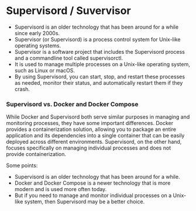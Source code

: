 
# Supervisord / Suvervisor
* Supervisord is an older technology that has been around for a while since early 2000s.
* Supervisor (or Supervisord) is a process control system for Unix-like operating systems.
* Supervisor is a software project that includes the Supervisord process and a commandline tool called supervisorctl.
* It is used to manage multiple processes on a Unix-like operating system, such as Linux or macOS.
* By using Supervisord, you can start, stop, and restart these processes as needed, monitor their status, and automatically restart them if they crash.


### Supervisord vs. Docker and Docker Compose
While Docker and Supervisord both serve similar purposes in managing and monitoring processes, they have some important differences. Docker provides a containerization solution, allowing you to package an entire application and its dependencies into a single container that can be easily deployed across different environments. Supervisord, on the other hand, focuses specifically on managing individual processes and does not provide containerization.

Some points:
* Supervisord is an older technology that has been around for a while.
* Docker and Docker Compose is a newer technology that is more modern and is used more often today.
* But if you need to manage and monitor individual processes on a Unix-like system, then Supervisord may be a better choice.
